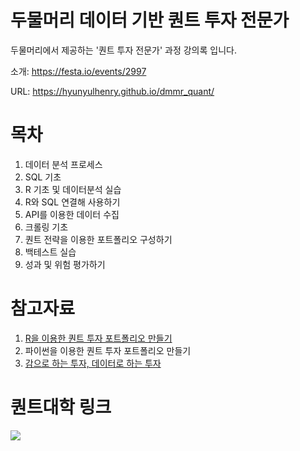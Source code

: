 # 두물머리 데이터 기반 퀀트 투자 전문가

두물머리에서 제공하는 '퀀트 투자 전문가' 과정 강의록 입니다.

소개: <https://festa.io/events/2997>

URL: https://hyunyulhenry.github.io/dmmr_quant/

# 목차

1.  데이터 분석 프로세스
2.  SQL 기초
3.  R 기초 및 데이터분석 실습
4.  R와 SQL 연결해 사용하기
5.  API를 이용한 데이터 수집
6.  크롤링 기초
7.  퀀트 전략을 이용한 포트폴리오 구성하기
8.  백테스트 실습
9.  성과 및 위험 평가하기

# 참고자료

1.  [R을 이용한 퀀트 투자 포트폴리오 만들기](http://www.yes24.com/Product/Goods/97163849)
2.  파이썬을 이용한 퀀트 투자 포트폴리오 만들기
3.  [감으로 하는 투자, 데이터로 하는 투자](http://www.yes24.com/Product/Goods/108408162)

# 퀀트대학 링크

[![](https://github.com/hyunyulhenry/quant_py/blob/main/image/search.png?raw=true)](https://www.youtube.com/channel/UCHfiWvw33aSBktAlWICfPKQ?sub_confirmation=1)

